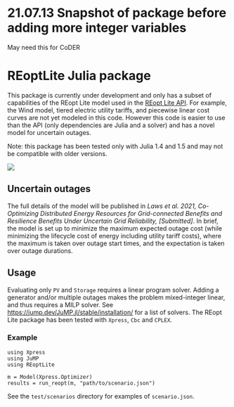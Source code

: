 # 21.07.13 Snapshot of package before adding more integer variables
May need this for CoDER

# REoptLite Julia package
This package is currently under development and only has a subset of capabilities of the REopt Lite model used in the [REopt Lite API](https://github.com/NREL/REopt_Lite_API). For example, the Wind model, tiered electric utility tariffs, and piecewise linear cost curves are not yet modeled in this code. However this code is easier to use than the API (only dependencies are Julia and a solver) and has a novel model for uncertain outages.

Note: this package has been tested only with Julia 1.4 and 1.5 and may not be compatible with older versions.

<!-- [![](https://img.shields.io/badge/docs-stable-blue.svg)](https://nrel.github.io/REoptLite.jl/stable) -->
[![](https://img.shields.io/badge/docs-dev-blue.svg)](https://nrel.github.io/REoptLite/dev)


## Uncertain outages
The full details of the model will be published in _Laws et al. 2021, Co-Optimizing Distributed Energy Resources for Grid-connected Benefits and Resilience Benefits Under Uncertain Grid Reliability, [Submitted]_. In brief, the model is set up to minimize the maximum expected outage cost (while minimizing the lifecycle cost of energy including utility tariff costs), where the maximum is taken over outage start times, and the expectation is taken over outage durations.

## Usage
Evaluating only `PV` and `Storage` requires a linear program solver. Adding a generator and/or multiple outages makes the problem mixed-integer linear, and thus requires a MILP solver. See https://jump.dev/JuMP.jl/stable/installation/ for a list of solvers. The REopt Lite package has been tested with `Xpress`, `Cbc` and `CPLEX`.
### Example
```
using Xpress
using JuMP
using REoptLite

m = Model(Xpress.Optimizer)
results = run_reopt(m, "path/to/scenario.json")
```
See the `test/scenarios` directory for examples of `scenario.json`.

